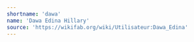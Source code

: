 ```yaml
---
shortname: 'dawa'
name: 'Dawa Edina Hillary'
source: 'https://wikifab.org/wiki/Utilisateur:Dawa_Edina'
---
```

